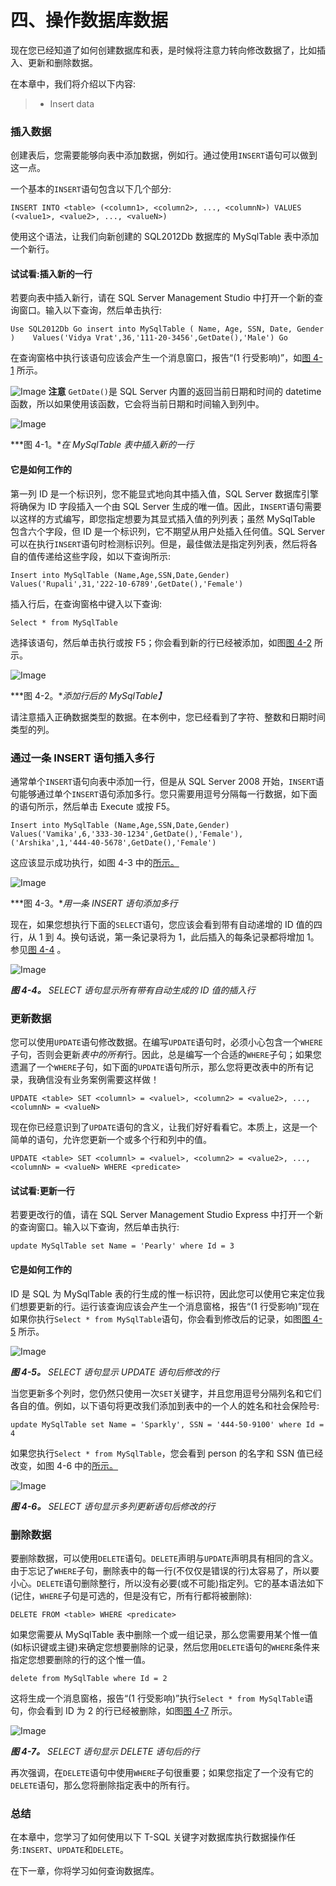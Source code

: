# 四、操作数据库数据

现在您已经知道了如何创建数据库和表，是时候将注意力转向修改数据了，比如插入、更新和删除数据。

在本章中，我们将介绍以下内容:

> *   Insert data

### 插入数据

创建表后，您需要能够向表中添加数据，例如行。通过使用`INSERT`语句可以做到这一点。

一个基本的`INSERT`语句包含以下几个部分:

`INSERT INTO <table>
(<column1>, <column2>, ..., <columnN>)
VALUES (<value1>, <value2>, ..., <valueN>)`

使用这个语法，让我们向新创建的 SQL2012Db 数据库的 MySqlTable 表中添加一个新行。

#### 试试看:插入新的一行

若要向表中插入新行，请在 SQL Server Management Studio 中打开一个新的查询窗口。输入以下查询，然后单击执行:

`Use SQL2012Db
Go
insert into MySqlTable ( Name, Age, SSN, Date, Gender )
   Values('Vidya Vrat',36,'111-20-3456',GetDate(),'Male')
Go`

在查询窗格中执行该语句应该会产生一个消息窗口，报告“(1 行受影响)”，如[图 4-1](#fig_4_1) 所示。

![Image](img/square.jpg) **注意** `GetDate()`是 SQL Server 内置的返回当前日期和时间的 datetime 函数，所以如果使用该函数，它会将当前日期和时间输入到列中。

![Image](img/9781430242604_Fig04-01.jpg)

***图 4-1。**在 MySqlTable 表中插入新的一行*

#### 它是如何工作的

第一列 ID 是一个标识列，您不能显式地向其中插入值，SQL Server 数据库引擎将确保为 ID 字段插入一个由 SQL Server 生成的唯一值。因此，`INSERT`语句需要以这样的方式编写，即您指定想要为其显式插入值的列列表；虽然 MySqlTable 包含六个字段，但 ID 是一个标识列，它不期望从用户处插入任何值。SQL Server 可以在执行`INSERT`语句时检测标识列。但是，最佳做法是指定列列表，然后将各自的值传递给这些字段，如以下查询所示:

`Insert into MySqlTable (Name,Age,SSN,Date,Gender)
Values('Rupali',31,'222-10-6789',GetDate(),'Female')`

插入行后，在查询窗格中键入以下查询:

`Select * from MySqlTable`

选择该语句，然后单击执行或按 F5；你会看到新的行已经被添加，如图[图 4-2](#fig_4_2) 所示。

![Image](img/9781430242604_Fig04-02.jpg)

***图 4-2。**添加行后的 MySqlTable】*

请注意插入正确数据类型的数据。在本例中，您已经看到了字符、整数和日期时间类型的列。

### 通过一条 INSERT 语句插入多行

通常单个`INSERT`语句向表中添加一行，但是从 SQL Server 2008 开始，`INSERT`语句能够通过单个`INSERT`语句添加多行。您只需要用逗号分隔每一行数据，如下面的语句所示，然后单击 Execute 或按 F5。

`Insert into MySqlTable (Name,Age,SSN,Date,Gender)
Values('Vamika',6,'333-30-1234',GetDate(),'Female'),
           ('Arshika',1,'444-40-5678',GetDate(),'Female')`

这应该显示成功执行，如图 4-3 中的[所示。](#fig_4_3)

![Image](img/9781430242604_Fig04-03.jpg)

***图 4-3。**用一条 INSERT 语句添加多行*

现在，如果您想执行下面的`SELECT`语句，您应该会看到带有自动递增的 ID 值的四行，从 1 到 4。换句话说，第一条记录将为 1，此后插入的每条记录都将增加 1。参见[图 4-4](#fig_4_4) 。

![Image](img/9781430242604_Fig04-04.jpg)

***图 4-4。** SELECT 语句显示所有带有自动生成的 ID 值的插入行*

### 更新数据

您可以使用`UPDATE`语句修改数据。在编写`UPDATE`语句时，必须小心包含一个`WHERE`子句，否则会更新*表中的所有*行。因此，总是编写一个合适的`WHERE`子句；如果您遗漏了一个`WHERE`子句，如下面的`UPDATE`语句所示，那么您将更改表中的所有记录，我确信没有业务案例需要这样做！

`UPDATE <table>
SET <columnl> = <valuel>, <column2> = <value2>, ..., <columnN> = <valueN>`

现在你已经意识到了`UPDATE`语句的含义，让我们好好看看它。本质上，这是一个简单的语句，允许您更新一个或多个行和列中的值。

`UPDATE <table>
SET <columnl> = <valuel>, <column2> = <value2>, ..., <columnN> = <valueN>
WHERE <predicate>`

#### 试试看:更新一行

若要更改行的值，请在 SQL Server Management Studio Express 中打开一个新的查询窗口。输入以下查询，然后单击执行:

`update MySqlTable
set Name = 'Pearly'
where Id = 3`

#### 它是如何工作的

ID 是 SQL 为 MySqlTable 表的行生成的惟一标识符，因此您可以使用它来定位我们想要更新的行。运行该查询应该会产生一个消息窗格，报告“(1 行受影响)”现在如果你执行`Select * from MySqlTable`语句，你会看到修改后的记录，如图[图 4-5](#fig_4_5) 所示。

![Image](img/9781430242604_Fig04-05.jpg)

***图 4-5。** SELECT 语句显示 UPDATE 语句后修改的行*

当您更新多个列时，您仍然只使用一次`SET`关键字，并且您用逗号分隔列名和它们各自的值。例如，以下语句将更改我们添加到表中的一个人的姓名和社会保险号:

`update MySqlTable
set Name = 'Sparkly',
SSN = '444-50-9100'
where Id = 4`

如果您执行`Select * from MySqlTable`，您会看到 person 的名字和 SSN 值已经改变，如图 4-6 中的[所示。](#fig_4_6)

![Image](img/9781430242604_Fig04-06.jpg)

***图 4-6。** SELECT 语句显示多列更新语句后修改的行*

### 删除数据

要删除数据，可以使用`DELETE`语句。`DELETE`声明与`UPDATE`声明具有相同的含义。由于忘记了`WHERE`子句，删除表中的每一行(不仅仅是错误的行)太容易了，所以要小心。`DELETE`语句删除整行，所以没有必要(或不可能)指定列。它的基本语法如下(记住，`WHERE`子句是可选的，但是没有它，所有行都将被删除):

`DELETE FROM <table>
WHERE <predicate>`

如果您需要从 MySqlTable 表中删除一个或一组记录，那么您需要用某个惟一值(如标识键或主键)来确定您想要删除的记录，然后您用`DELETE`语句的`WHERE`条件来指定您想要删除的行的这个惟一值。

`delete from MySqlTable
where Id = 2`

这将生成一个消息窗格，报告“(1 行受影响)”执行`Select * from MySqlTable`语句，你会看到 ID 为 2 的行已经被删除，如图[图 4-7](#fig_4_7) 所示。

![Image](img/9781430242604_Fig04-07.jpg)

***图 4-7。** SELECT 语句显示 DELETE 语句后的行*

再次强调，在`DELETE`语句中使用`WHERE`子句很重要；如果您指定了一个没有它的`DELETE`语句，那么您将删除指定表中的所有行。

### 总结

在本章中，您学习了如何使用以下 T-SQL 关键字对数据库执行数据操作任务:`INSERT`、`UPDATE`和`DELETE`。

在下一章，你将学习如何查询数据库。